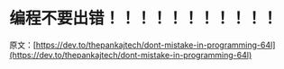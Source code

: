 # 编程不要出错！！！！！！！！！！！

原文：[https://dev.to/thepankajtech/dont-mistake-in-programming-64l](https://dev.to/thepankajtech/dont-mistake-in-programming-64l)